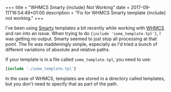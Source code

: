 +++
title = "WHMCS Smarty {include} Not Working"
date = 2017-09-11T16:54:49+01:00
description = "Fix for WHMCS Smarty template {include} not working."
+++

I've been using [Smarty](https://www.smarty.net/) templates a bit recently while
working with [WHMCS](https://www.whmcs.com/) and ran into an issue. When trying
to do `{include 'some_template.tpl'}`, I was getting no output. Smarty seemed
to just stop all processing at that point. The fix was maddeningly simple,
especially as I'd tried a bunch of different variations of absolute and
relative paths.

If your template is in a file called `some_template.tpl`, you need to use:

```php
{include './some_template.tpl'}
```

In the case of WHMCS, templates are stored in a directory called templates, but
you don't need to specify that as part of the path.
